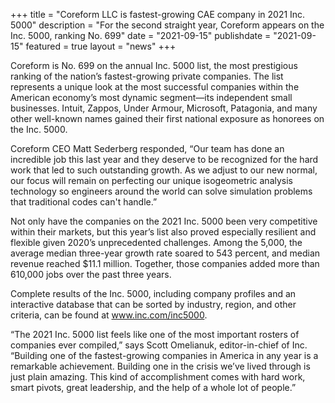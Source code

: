 +++
title = "Coreform LLC is fastest-growing CAE company in 2021 Inc. 5000"
description = "For the second straight year, Coreform appears on the Inc. 5000, ranking No. 699"
date = "2021-09-15"
publishdate = "2021-09-15"
featured = true
layout = "news"
+++

Coreform is No. 699 on the annual Inc. 5000 list, the most prestigious ranking of the nation’s fastest-growing private companies. The list represents a unique look at the most successful companies within the American economy’s most dynamic segment—its independent small businesses. Intuit, Zappos, Under Armour, Microsoft, Patagonia, and many other well-known names gained their first national exposure as honorees on the Inc. 5000.

Coreform CEO Matt Sederberg responded, “Our team has done an incredible job this last year and they deserve to be recognized for the hard work that led to such outstanding growth. As we adjust to our new normal, our focus will remain on perfecting our unique isogeometric analysis technology so engineers around the world can solve simulation problems that traditional codes can't handle.”

Not only have the companies on the 2021 Inc. 5000 been very competitive within their markets, but this year’s list also proved especially resilient and flexible given 2020’s unprecedented challenges. Among the 5,000, the average median three-year growth rate soared to 543 percent, and median revenue reached $11.1 million. Together, those companies added more than 610,000 jobs over the past three years.

Complete results of the Inc. 5000, including company profiles and an interactive database that can be sorted by industry, region, and other criteria, can be found at www.inc.com/inc5000. 

“The 2021 Inc. 5000 list feels like one of the most important rosters of companies ever compiled,” says Scott Omelianuk, editor-in-chief of Inc. “Building one of the fastest-growing companies in America in any year is a remarkable achievement. Building one in the crisis we’ve lived through is just plain amazing. This kind of accomplishment comes with hard work, smart pivots, great leadership, and the help of a whole lot of people.”
